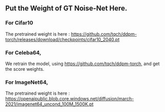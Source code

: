 ## Put the Weight of GT Noise-Net Here.

### For Cifar10
The pretrained weight is here : https://github.com/tqch/ddpm-torch/releases/download/checkpoints/cifar10_2040.pt

### For Celeba64, 
We retrain the model, using https://github.com/tqch/ddpm-torch, and get the score weights.

### For ImageNet64, 
The pretrained weight is here : https://openaipublic.blob.core.windows.net/diffusion/march-2021/imagenet64_uncond_100M_1500K.pt